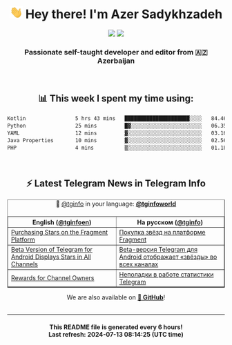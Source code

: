 <div align="center">
	<div>
		<h1>
      <img src="./assets/hi.gif" width="30px"> Hey there! I'm Azer Sadykhzadeh
    </h1>
    <img height="18" src="https://komarev.com/ghpvc/?username=sadykhzadeh&label=Views&color=2081c1&style=flat-square" />
		<a href="https://wakatime.com/Azer"> <img height="18" src="https://wakatime.com/badge/user/f80ae27a-c328-426f-a381-bc84136e2dd6.svg" /> </a>
    <h3>
      Passionate self-taught developer and editor from 🇦🇿 Azerbaijan
    </h3>
  </div>
  <br>

<h2>📊 This week I spent my time using:</h2>

<!--START_SECTION:waka-->

```txt
Kotlin                5 hrs 43 mins   █████████████████████░░░░   84.46 %
Python                25 mins         █▓░░░░░░░░░░░░░░░░░░░░░░░   06.35 %
YAML                  12 mins         ▓░░░░░░░░░░░░░░░░░░░░░░░░   03.16 %
Java Properties       10 mins         ▓░░░░░░░░░░░░░░░░░░░░░░░░   02.56 %
PHP                   4 mins          ▒░░░░░░░░░░░░░░░░░░░░░░░░   01.18 %
```

<!--END_SECTION:waka-->

<br>

<h2>⚡️ Latest Telegram News in Telegram Info</h2>
  <table border>
		<tr>
			<th width="50%">English (<a href="https://t.me/tginfoen">@tginfoen</a>)</th>
			<th>На русском (<a href="https://t.me/tginfo">@tginfo</a>)</th>
		</tr>
		<caption>🚩 <a href="https://t.me/tginfo">@tginfo</a> in your language: <a href="https://t.me/tginfoworld"><b>@tginfoworld</b></a><caption/>
  <tr><td><a href="https://t.me/tginfoen/1942">Purchasing Stars on the Fragment Platform</a></td>
    <td><a href="https://t.me/tginfo/4058">Покупка звёзд на платформе Fragment</a></td></tr><tr><td><a href="https://t.me/tginfoen/1941">Beta Version of Telegram for Android Displays Stars in All Channels</a></td>
    <td><a href="https://t.me/tginfo/4057">Beta-версия Telegram для Android отображает «звёзды» во всех каналах</a></td></tr><tr><td><a href="https://t.me/tginfoen/1940">Rewards for Channel Owners</a></td>
    <td><a href="https://t.me/tginfo/4056">Неполадки в работе статистики Telegram</a></td></tr>
</table>
We are also available on <a href="https://github.com/tginfo"><b>🐙 GitHub</b></a>!
</div>

<br>
<hr>
<h4 align="center">This README file is generated <b>every 6 hours</b>!</br>Last refresh: <b>2024-07-13 08:14:25 (UTC time)</b></h4>
